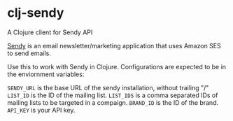 # clj-sendy

A Clojure client for Sendy API

[Sendy](http://sendy.co/) is an email newsletter/marketing application that uses Amazon SES to send emails. 

Use this to work with Sendy in Clojure. Configurations are expected to be in the enviornment variables:

`SENDY_URL` is the base URL of the sendy installation, without trailing "/"
`LIST_ID` is the ID of the mailing list. 
`LIST_IDS` is a comma separated IDs of mailing lists to be targeted in a compaign.
`BRAND_ID` is the ID of the brand.
`API_KEY` is your API key.
